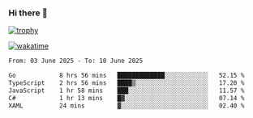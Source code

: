 ### Hi there 👋

[![trophy](https://github-profile-trophy.vercel.app/?username=cxnky&theme=dracula)](https://github.com/ryo-ma/github-profile-trophy)

[![wakatime](https://wakatime.com/badge/user/1c39c599-5497-41b9-a5be-2c4676e7fd23.svg)](https://wakatime.com/@1c39c599-5497-41b9-a5be-2c4676e7fd23)
<!--START_SECTION:waka-->

```txt
From: 03 June 2025 - To: 10 June 2025

Go            8 hrs 56 mins   █████████████░░░░░░░░░░░░   52.15 %
TypeScript    2 hrs 56 mins   ████▒░░░░░░░░░░░░░░░░░░░░   17.20 %
JavaScript    1 hr 58 mins    ███░░░░░░░░░░░░░░░░░░░░░░   11.57 %
C#            1 hr 13 mins    █▓░░░░░░░░░░░░░░░░░░░░░░░   07.14 %
XAML          24 mins         ▓░░░░░░░░░░░░░░░░░░░░░░░░   02.40 %
```

<!--END_SECTION:waka-->
